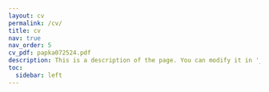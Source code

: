 ```yaml
---
layout: cv
permalink: /cv/
title: cv
nav: true
nav_order: 5
cv_pdf: papka072524.pdf
description: This is a description of the page. You can modify it in '_pages/cv.md'. You can also change or remove the top pdf download button.
toc:
  sidebar: left
---
```

